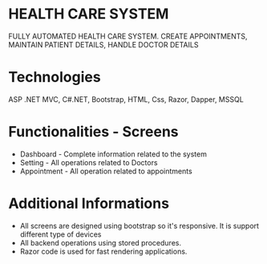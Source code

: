 
HEALTH CARE SYSTEM
=================
FULLY AUTOMATED HEALTH CARE SYSTEM. CREATE APPOINTMENTS, MAINTAIN PATIENT DETAILS, HANDLE DOCTOR DETAILS

Technologies
=================
ASP .NET MVC, C#.NET, Bootstrap, HTML, Css, Razor, Dapper, MSSQL

Functionalities - Screens
===========================
- Dashboard - Complete information related to the system
- Setting - All operations related to Doctors
- Appointment - All operation related to appointments

Additional Informations
===========================
- All screens are designed using bootstrap so it's responsive. It is support different type of devices
- All backend operations using stored procedures.
- Razor code is used for fast rendering applications.



